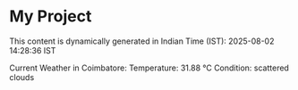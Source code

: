 # My Project

This content is dynamically generated in Indian Time (IST): 2025-08-02 14:28:36 IST


Current Weather in Coimbatore:
Temperature: 31.88 °C
Condition: scattered clouds
